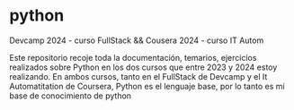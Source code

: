 # python
Devcamp 2024 - curso FullStack &amp;&amp; Cousera 2024 - curso IT Autom

Este repositorio recoje toda la documentación, temarios, ejercicios realizados sobre Python en los dos cursos que entre 2023 y 2024 estoy realizando.
En ambos cursos, tanto en el FullStack de Devcamp y el It Automatitation de Coursera, Python es el lenguaje base, por lo tanto es mi base de conocimiento de python
